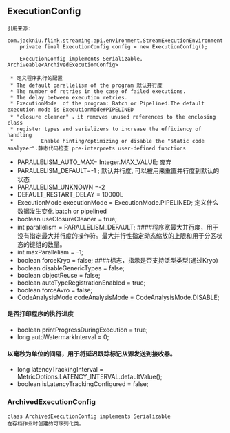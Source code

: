 ## ExecutionConfig

    引用来源: 
        com.jackniu.flink.streaming.api.environment.StreamExecutionEnvironment
        private final ExecutionConfig config = new ExecutionConfig();
        
        ExecutionConfig implements Serializable, Archiveable<ArchivedExecutionConfig>
            
     * 定义程序执行的配置
     * The default parallelism of the program 默认并行度
     * The number of retries in the case of failed executions.
     * The delay between execution retries.
     * ExecutionMode  of the program: Batch or Pipelined.The default execution mode is ExecutionMode#PIPELINED
     * "closure cleaner" ，it removes unused references to the enclosing class
     * register types and serializers to increase the efficiency of  handling
     *         Enable hinting/optimizing or disable the "static code analyzer".静态代码检查 pre-interprets user-defined functions
     

* PARALLELISM_AUTO_MAX=  Integer.MAX_VALUE; 废弃
* PARALLELISM_DEFAULT=-1 ; 默认并行度, 可以被用来重置并行度到默认的状态
* PARALLELISM_UNKNOWN =-2 
* DEFAULT_RESTART_DELAY = 10000L
* ExecutionMode executionMode = ExecutionMode.PIPELINED;  定义什么数据发生变化 batch or pipelined
* boolean useClosureCleaner = true;
* int parallelism = PARALLELISM_DEFAULT;
####程序宽最大并行度，用于没有指定最大并行度的操作符。最大并行性指定动态缩放的上限和用于分区状态的键组的数量。
* int maxParallelism = -1;
* boolean forceKryo = false;
####标志，指示是否支持泛型类型(通过Kryo)
* boolean disableGenericTypes = false;
* boolean objectReuse = false;
* boolean autoTypeRegistrationEnabled = true;
* boolean forceAvro = false;
* CodeAnalysisMode codeAnalysisMode = CodeAnalysisMode.DISABLE;

#### 是否打印程序的执行进度
* boolean printProgressDuringExecution = true;
* long autoWatermarkInterval = 0;

#### 以毫秒为单位的间隔，用于将延迟跟踪标记从源发送到接收器。
* long latencyTrackingInterval = MetricOptions.LATENCY_INTERVAL.defaultValue();
* boolean isLatencyTrackingConfigured = false;


 
 ### ArchivedExecutionConfig
    class ArchivedExecutionConfig implements Serializable
    在存档作业时创建的可序列化类。




